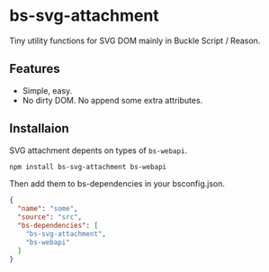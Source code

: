 # bs-svg-attachment

Tiny utility functions for SVG DOM mainly in Buckle Script / Reason.

## Features

- Simple, easy.
- No dirty DOM. No append some extra attributes.

## Installaion

SVG attachment depents on types of `bs-webapi`.

```bash
npm install bs-svg-attachment bs-webapi
```

Then add them to bs-dependencies in your bsconfig.json.

```json
{
  "name": "some",
  "source": "src",
  "bs-dependencies": [
    "bs-svg-attachment",
    "bs-webapi"
  ]
}
```
